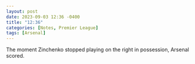 ```yaml
---
layout: post
date: 2023-09-03 12:36 -0400
title: "12:36"
categories: [Notes, Premier League]
tags: [Arsenal]
---
```


The moment Zinchenko stopped playing on the right in possession, Arsenal scored. 


